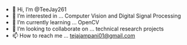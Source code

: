 - 👋 Hi, I’m @TeeJay261
- 👀 I’m interested in ... Computer Vision and Digital Signal Processing
- 🌱 I’m currently learning ... OpenCV
- 💞️ I’m looking to collaborate on ... technical research projects
- 📫 How to reach me ... tejajampani01@gmail.com

<!---
TeeJay261/TeeJay261 is a ✨ special ✨ repository because its `README.md` (this file) appears on your GitHub profile.
You can click the Preview link to take a look at your changes.
--->
